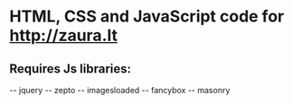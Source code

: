 # HTML, CSS and JavaScript code for http://zaura.lt

## Requires Js libraries:

-- jquery
-- zepto
-- imagesloaded
-- fancybox
-- masonry
